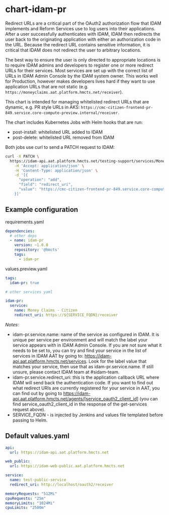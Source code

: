 # chart-idam-pr

Redirect URLs are a critical part of the OAuth2 authorization flow that IDAM implements and Reform Services use to log 
users into their applications. After a user successfully authenticates with IDAM, IDAM then redirects the user back to 
the originating application with either an authorization code in the URL. Because the redirect URL contains sensitive 
information, it is critical that IDAM does not redirect the user to arbitrary locations.

The best way to ensure the user is only directed to appropriate locations is to require IDAM admins and developers to 
register one or more redirect URLs for their services. Most services are set up with the correct list of URLs in IDAM 
Admin Console by the IDAM system owner. This works well for Production, however makes developers lives hard if they 
want to use application URLs that are not static (e.g. `https://moneyclaims.aat.platform.hmcts.net/receiver`). 

This chart is intended for managing whitelisted redirect URLs that are dynamic, e.g. PR style URLs in AKS: 
`https://cmc-citizen-frontend-pr-849.service.core-compute-preview.internal/receiver`.

The chart includes Kubernetes Jobs with Helm hooks that are run:
- post-install: whitelisted URL added to IDAM
- post-delete: whitelisted URL removed from IDAM

Both jobs use curl to send a PATCH request to IDAM:

```bash
curl -X PATCH \
  https://idam-api.aat.platform.hmcts.net/testing-support/services/Money%20Claims%20-%20Citizen \
    -H 'Accept: application/json' \
    -H 'Content-Type: application/json' \
    -d '[{
      "operation": "add",
      "field": "redirect_uri",
      "value": "https://cmc-citizen-frontend-pr-849.service.core-compute-preview.internal/receiver"
    }]'
```

## Example configuration

requirements.yaml
```yaml
dependencies:
  # other deps
  - name: idam-pr
    version: ~1.0.0
    repository: '@hmcts'
    tags:
      - idam-pr
```

values.preview.yaml
```yaml
tags:
  idam-pr: true

# other services yaml

idam-pr:
  service:
    name: Money Claims - Citizen
    redirect_uri: https://${SERVICE_FQDN}/receiver
```
*Notes*: 
- idam-pr.service.name: name of the service as configured in IDAM. It is unique per service per environment and will 
match the label your service appears with in IDAM Admin Console. If you are not sure what it needs to be set to, 
you can try and find your service in the list of services in IDAM AAT by going to: https://idam-api.aat.platform.hmcts.net/services. Look for the label value that matches your service, then use that as idam-pr.service.name. If still unsure, please contact IDAM team at #sidam-team.
- idam-pr.service.redirect_uri: this is the application callback URL where IDAM will send back the authentication code. If you want to find out what redirect URIs are currently registered for your service in AAT, you can find out by going to https://idam-api.aat.platform.hmcts.net/agents/[service_oauth2_client_id] (you can find service_oauth2_client_id in the response of the get-services request above).
- SERVICE_FQDN - is injected by Jenkins and values file templated before passing to Helm.

## Default values.yaml

```yaml
api:
  url: https://idam-api.aat.platform.hmcts.net

web_public:
  url: https://idam-web-public.aat.platform.hmcts.net

service:
  name: test-public-service
  redirect_uri: http://localhost/oauth2/receiver

memoryRequests: "512Mi"
cpuRequests: "25m"
memoryLimits: "1024Mi"
cpuLimits: "2500m"
```
